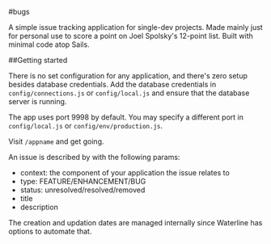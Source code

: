 #bugs

A simple issue tracking application for single-dev projects. Made mainly just for personal use to score a point on Joel Spolsky's 12-point list. Built with minimal code atop Sails.

##Getting started

There is no set configuration for any application, and there's zero setup besides database credentials.
Add the database credentials in `config/connections.js` or `config/local.js` and ensure that the database server is running.

The app uses port 9998 by default. You may specify a different port in `config/local.js` or `config/env/production.js`.

Visit `/appname` and get going.

An issue is described by with the following params:

- context: the component of your application the issue relates to
- type: FEATURE/ENHANCEMENT/BUG
- status: unresolved/resolved/removed
- title
- description

The creation and updation dates are managed internally since Waterline has options to automate that.

